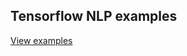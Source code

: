 ## Tensorflow NLP examples

 [View examples](https://github.com/cyriacbijun/Tensorflow_NLP/index.md) 
